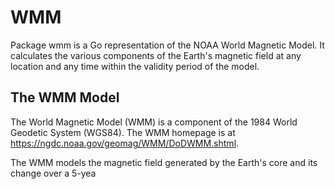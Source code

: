 # WMM
Package wmm is a Go representation of the NOAA World Magnetic Model.
It calculates the various components of the Earth's magnetic field at any
location and any time within the validity period of the model.

## The WMM Model
The World Magnetic Model (WMM) is a component of the 1984 World Geodetic System (WGS84).
The WMM homepage is at https://ngdc.noaa.gov/geomag/WMM/DoDWMM.shtml.

The WMM models the magnetic field generated by the Earth's core and its change
over a 5-yea